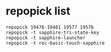 # repopick list
```
repopick 19478-19481 19577 19576
repopick -t sapphire-tri-state-key
repopick -t sapphire-launcher
repopick -t rec-basic-touch-sapphire
```
